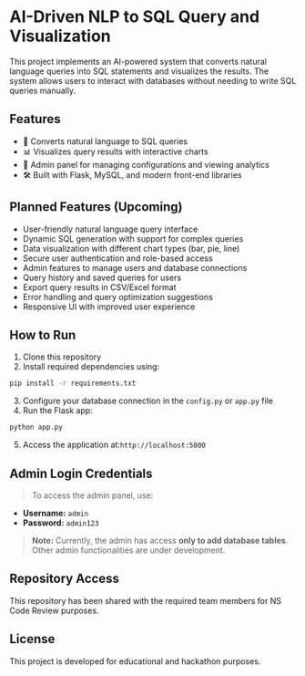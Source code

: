 # AI-Driven NLP to SQL Query and Visualization

This project implements an AI-powered system that converts natural language queries into SQL statements and visualizes the results. The system allows users to interact with databases without needing to write SQL queries manually.

## Features
- 📝 Converts natural language to SQL queries  
- 📊 Visualizes query results with interactive charts  
- 🔐 Admin panel for managing configurations and viewing analytics  
- 🛠️ Built with Flask, MySQL, and modern front-end libraries

## Planned Features (Upcoming)
- User-friendly natural language query interface  
- Dynamic SQL generation with support for complex queries  
- Data visualization with different chart types (bar, pie, line)  
- Secure user authentication and role-based access  
- Admin features to manage users and database connections  
- Query history and saved queries for users  
- Export query results in CSV/Excel format  
- Error handling and query optimization suggestions  
- Responsive UI with improved user experience

## How to Run
1. Clone this repository  
2. Install required dependencies using:
```bash
pip install -r requirements.txt
```
3. Configure your database connection in the `config.py` or `app.py` file  
4. Run the Flask app:
```bash
python app.py
```
5. Access the application at:`http://localhost:5000`

## Admin Login Credentials
> To access the admin panel, use:  
- **Username:** `admin`  
- **Password:** `admin123`  

> **Note:** Currently, the admin has access **only to add database tables**. Other admin functionalities are under development.

## Repository Access
This repository has been shared with the required team members for NS Code Review purposes.

## License
This project is developed for educational and hackathon purposes.
